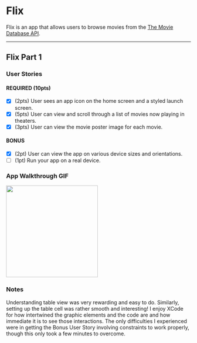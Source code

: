 # Flix

Flix is an app that allows users to browse movies from the [The Movie Database API](http://docs.themoviedb.apiary.io/#).

---

## Flix Part 1

### User Stories


#### REQUIRED (10pts)
- [x] (2pts) User sees an app icon on the home screen and a styled launch screen.
- [x] (5pts) User can view and scroll through a list of movies now playing in theaters.
- [x] (3pts) User can view the movie poster image for each movie.

#### BONUS
- [x] (2pt) User can view the app on various device sizes and orientations.
- [ ] (1pt) Run your app on a real device.

### App Walkthrough GIF

<img src="https://i.imgur.com/iejlEXD.gif" width=250><br>

### Notes
Understanding table view was very rewarding and easy to do. Similarly, setting up the table cell was rather smooth and interesting! I enjoy XCode for how intertwined the graphic elements and the code are and how immediate it is to see those interactions. The only difficulties I experienced were in getting the Bonus User Story involving constraints to work properly, though this only took a few minutes to overcome.
